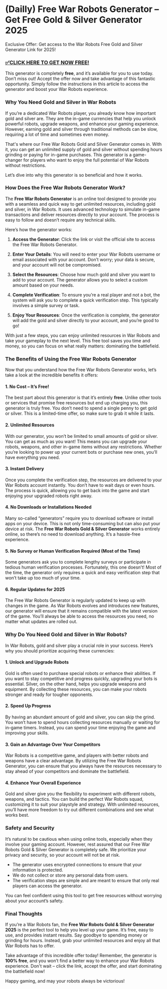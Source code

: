 # (Dailly) Free War Robots Generator – Get Free Gold & Silver Generator 2025

Exclusive Offer: Get access to the War Robots Free Gold and Silver Generator Link for 2025!

### [✅CLICK HERE TO GET NOW FREE!](https://besteventtoday.com/war/robots/9999/)

This generator is completely **free**, and it’s available for you to use today. Don’t miss out! Accept the offer now and take advantage of this fantastic opportunity. Simply follow the instructions in this article to access the generator and boost your War Robots experience.

### Why You Need Gold and Silver in War Robots

If you’re a dedicated War Robots player, you already know how important gold and silver are. They are the in-game currencies that help you unlock powerful robots, upgrade weapons, and enhance your gaming experience. However, earning gold and silver through traditional methods can be slow, requiring a lot of time and sometimes even money.

That's where our Free War Robots Gold and Silver Generator comes in. With it, you can get an unlimited supply of gold and silver without spending hours grinding or paying for in-game purchases. This generator is a game-changer for players who want to enjoy the full potential of War Robots without restrictions.

Let’s dive into why this generator is so beneficial and how it works. 

### How Does the Free War Robots Generator Work?

The **Free War Robots Generator** is an online tool designed to provide you with a seamless and quick way to get unlimited resources, including gold and silver, in War Robots. It uses advanced technology to simulate in-game transactions and deliver resources directly to your account. The process is easy to follow and doesn’t require any technical skills.

Here’s how the generator works:

1. **Access the Generator**: Click the link or visit the official site to access the Free War Robots Generator.
   
2. **Enter Your Details**: You will need to enter your War Robots username or email associated with your account. Don’t worry; your data is secure, and your account will not be compromised.

3. **Select the Resources**: Choose how much gold and silver you want to add to your account. The generator allows you to select a custom amount based on your needs.

4. **Complete Verification**: To ensure you’re a real player and not a bot, the system will ask you to complete a quick verification step. This typically involves a simple survey or task.

5. **Enjoy Your Resources**: Once the verification is complete, the generator will add the gold and silver directly to your account, and you’re good to go!

With just a few steps, you can enjoy unlimited resources in War Robots and take your gameplay to the next level. This free tool saves you time and money, so you can focus on what really matters: dominating the battlefield.

### The Benefits of Using the Free War Robots Generator

Now that you understand how the Free War Robots Generator works, let’s take a look at the incredible benefits it offers:

#### 1. **No Cost – It’s Free!**

The best part about this generator is that it’s entirely **free**. Unlike other tools or services that promise free resources but end up charging you, this generator is truly free. You don’t need to spend a single penny to get gold or silver. This is a limited-time offer, so make sure to grab it while it lasts.

#### 2. **Unlimited Resources**

With our generator, you won’t be limited to small amounts of gold or silver. You can get as much as you want! This means you can upgrade your robots, weapons, and other in-game items without any restrictions. Whether you’re looking to power up your current bots or purchase new ones, you’ll have everything you need.

#### 3. **Instant Delivery**

Once you complete the verification step, the resources are delivered to your War Robots account instantly. You don’t have to wait days or even hours. The process is quick, allowing you to get back into the game and start enjoying your upgraded robots right away.

#### 4. **No Downloads or Installations Needed**

Many so-called “generators” require you to download software or install apps on your device. This is not only time-consuming but can also put your device at risk. The **Free War Robots Gold & Silver Generator** works entirely online, so there’s no need to download anything. It’s a hassle-free experience.

#### 5. **No Survey or Human Verification Required (Most of the Time)**

Some generators ask you to complete lengthy surveys or participate in tedious human verification processes. Fortunately, this one doesn’t! Most of the time, the generator only requires a quick and easy verification step that won’t take up too much of your time.

#### 6. **Regular Updates for 2025**

The Free War Robots Generator is regularly updated to keep up with changes in the game. As War Robots evolves and introduces new features, our generator will ensure that it remains compatible with the latest version of the game. You’ll always be able to access the resources you need, no matter what updates are rolled out.

### Why Do You Need Gold and Silver in War Robots?

In War Robots, gold and silver play a crucial role in your success. Here’s why you should prioritize acquiring these currencies:

#### 1. **Unlock and Upgrade Robots**

Gold is often used to purchase special robots or enhance their abilities. If you want to stay competitive and progress quickly, upgrading your bots is essential. Silver, on the other hand, helps you upgrade weapons and equipment. By collecting these resources, you can make your robots stronger and ready for tougher opponents.

#### 2. **Speed Up Progress**

By having an abundant amount of gold and silver, you can skip the grind. You won’t have to spend hours collecting resources manually or waiting for in-game timers. Instead, you can spend your time enjoying the game and improving your skills.

#### 3. **Gain an Advantage Over Your Competitors**

War Robots is a competitive game, and players with better robots and weapons have a clear advantage. By utilizing the Free War Robots Generator, you can ensure that you always have the resources necessary to stay ahead of your competitors and dominate the battlefield.

#### 4. **Enhance Your Overall Experience**

Gold and silver give you the flexibility to experiment with different robots, weapons, and tactics. You can build the perfect War Robots squad, customizing it to suit your playstyle and strategy. With unlimited resources, you’ll have more freedom to try out different combinations and see what works best.

### Safety and Security

It’s natural to be cautious when using online tools, especially when they involve your gaming account. However, rest assured that our Free War Robots Gold & Silver Generator is completely safe. We prioritize your privacy and security, so your account will not be at risk.

- The generator uses encrypted connections to ensure that your information is protected.
- We do not collect or store any personal data from users.
- The verification steps are simple and are meant to ensure that only real players can access the generator.

You can feel confident using this tool to get free resources without worrying about your account’s safety.

### Final Thoughts

If you’re a War Robots fan, the **Free War Robots Gold & Silver Generator 2025** is the perfect tool to help you level up your game. It’s free, easy to use, and provides instant results. Say goodbye to spending money or grinding for hours. Instead, grab your unlimited resources and enjoy all that War Robots has to offer.

Take advantage of this incredible offer today! Remember, the generator is **100% free**, and you won’t find a better way to enhance your War Robots experience. Don't wait – click the link, accept the offer, and start dominating the battlefield now!

Happy gaming, and may your robots always be victorious!
